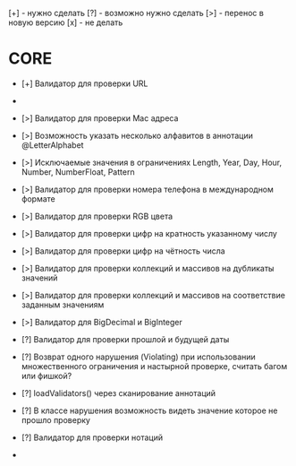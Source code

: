 [+] - нужно сделать
[?] - возможно нужно сделать
[>] - перенос в новую версию
[x] - не делать

# CORE
* [+] Валидатор для проверки URL
* 
* [>] Валидатор для проверки Mac адреса
* [>] Возможность указать несколько алфавитов в аннотации @LetterAlphabet
* [>] Исключаемые значения в ограничениях Length, Year, Day, Hour, Number, NumberFloat, Pattern
* [>] Валидатор для проверки номера телефона в международном формате
* [>] Валидатор для проверки RGB цвета
* [>] Валидатор для проверки цифр на кратность указанному числу
* [>] Валидатор для проверки цифр на чётность числа

* [>] Валидатор для проверки коллекций и массивов на дубликаты значений
* [>] Валидатор для проверки коллекций и массивов на соответствие заданным значениям
* [>] Валидатор для BigDecimal и BigInteger
* [?] Валидатор для проверки прошлой и будущей даты
* [?] Возврат одного нарушения (Violating) при использовании множественного ограничения и настырной проверке, считать багом или фишкой?
* [?] loadValidators() через сканирование аннотаций
* [?] В классе нарушения возможность видеть значение которое не прошло проверку
* [?] Валидатор для проверки нотаций
* 
